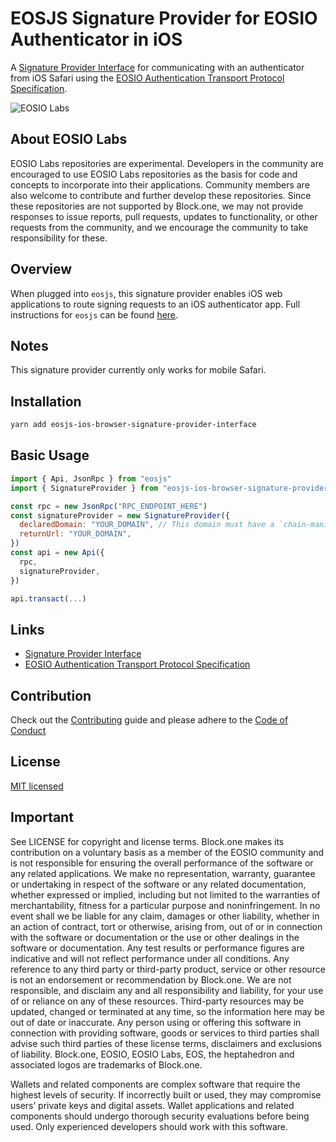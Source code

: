# EOSJS Signature Provider for EOSIO Authenticator in iOS
A [Signature Provider Interface](https://github.com/EOSIO/eosjs-signature-provider-interface) for communicating with an authenticator from iOS Safari using the [EOSIO Authentication Transport Protocol Specification](https://github.com/EOSIO/eosio-authentication-transport-protocol-spec).

![EOSIO Labs](https://img.shields.io/badge/EOSIO-Labs-5cb3ff.svg)

## About EOSIO Labs

EOSIO Labs repositories are experimental.  Developers in the community are encouraged to use EOSIO Labs repositories as the basis for code and concepts to incorporate into their applications. Community members are also welcome to contribute and further develop these repositories. Since these repositories are not supported by Block.one, we may not provide responses to issue reports, pull requests, updates to functionality, or other requests from the community, and we encourage the community to take responsibility for these.

## Overview
When plugged into `eosjs`, this signature provider enables iOS web applications to route signing requests to an iOS authenticator app. Full instructions for `eosjs` can be found [here](https://github.com/EOSIO/eosjs).

## Notes
This signature provider currently only works for mobile Safari.

## Installation
```bash
yarn add eosjs-ios-browser-signature-provider-interface
```

## Basic Usage
```javascript
import { Api, JsonRpc } from "eosjs"
import { SignatureProvider } from "eosjs-ios-browser-signature-provider-interface"

const rpc = new JsonRpc("RPC_ENDPOINT_HERE")
const signatureProvider = new SignatureProvider({
  declaredDomain: "YOUR_DOMAIN", // This domain must have a `chain-manifests.json` file at the root
  returnUrl: "YOUR_DOMAIN",
})
const api = new Api({
  rpc,
  signatureProvider,
})

api.transact(...)

```

## Links
- [Signature Provider Interface](https://github.com/EOSIO/eosjs-signature-provider-interface)
- [EOSIO Authentication Transport Protocol Specification](https://github.com/EOSIO/eosio-authentication-transport-protocol-spec)

## Contribution
Check out the [Contributing](https://github.com/EOSIO/eosjs-ios-browser-signature-provider-interface/blob/develop/CONTRIBUTING.md) guide and please adhere to the [Code of Conduct](https://github.com/EOSIO/eosjs-ios-browser-signature-provider-interface/blob/develop/CONTRIBUTING.md#conduct)

## License
[MIT licensed](https://github.com/EOSIO/eosjs-ios-browser-signature-provider-interface/blob/develop/LICENSE)

## Important

See LICENSE for copyright and license terms.  Block.one makes its contribution on a voluntary basis as a member of the EOSIO community and is not responsible for ensuring the overall performance of the software or any related applications.  We make no representation, warranty, guarantee or undertaking in respect of the software or any related documentation, whether expressed or implied, including but not limited to the warranties of merchantability, fitness for a particular purpose and noninfringement. In no event shall we be liable for any claim, damages or other liability, whether in an action of contract, tort or otherwise, arising from, out of or in connection with the software or documentation or the use or other dealings in the software or documentation. Any test results or performance figures are indicative and will not reflect performance under all conditions.  Any reference to any third party or third-party product, service or other resource is not an endorsement or recommendation by Block.one.  We are not responsible, and disclaim any and all responsibility and liability, for your use of or reliance on any of these resources. Third-party resources may be updated, changed or terminated at any time, so the information here may be out of date or inaccurate.  Any person using or offering this software in connection with providing software, goods or services to third parties shall advise such third parties of these license terms, disclaimers and exclusions of liability.  Block.one, EOSIO, EOSIO Labs, EOS, the heptahedron and associated logos are trademarks of Block.one.

Wallets and related components are complex software that require the highest levels of security.  If incorrectly built or used, they may compromise users’ private keys and digital assets. Wallet applications and related components should undergo thorough security evaluations before being used.  Only experienced developers should work with this software.

